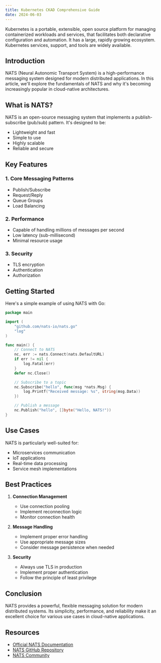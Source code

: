 ```yaml
---
title: Kubernetes CKAD Comprehensive Guide
date: 2024-06-03
---
```



Kubernetes is a portable, extensible, open source platform for managing containerized workloads and services, that facilitates both declarative configuration and automation. It has a large, rapidly growing ecosystem. Kubernetes services, support, and tools are widely available.
## Introduction

NATS (Neural Autonomic Transport System) is a high-performance messaging system designed for modern distributed applications. In this article, we'll explore the fundamentals of NATS and why it's becoming increasingly popular in cloud-native architectures.

## What is NATS?

NATS is an open-source messaging system that implements a publish-subscribe (pub/sub) pattern. It's designed to be:
- Lightweight and fast
- Simple to use
- Highly scalable
- Reliable and secure

## Key Features

### 1. Core Messaging Patterns
- Publish/Subscribe
- Request/Reply
- Queue Groups
- Load Balancing

### 2. Performance
- Capable of handling millions of messages per second
- Low latency (sub-millisecond)
- Minimal resource usage

### 3. Security
- TLS encryption
- Authentication
- Authorization

## Getting Started

Here's a simple example of using NATS with Go:

```go
package main

import (
    "github.com/nats-io/nats.go"
    "log"
)

func main() {
    // Connect to NATS
    nc, err := nats.Connect(nats.DefaultURL)
    if err != nil {
        log.Fatal(err)
    }
    defer nc.Close()

    // Subscribe to a topic
    nc.Subscribe("hello", func(msg *nats.Msg) {
        log.Printf("Received message: %s", string(msg.Data))
    })

    // Publish a message
    nc.Publish("hello", []byte("Hello, NATS!"))
}
```

## Use Cases

NATS is particularly well-suited for:
- Microservices communication
- IoT applications
- Real-time data processing
- Service mesh implementations

## Best Practices

1. **Connection Management**
   - Use connection pooling
   - Implement reconnection logic
   - Monitor connection health

2. **Message Handling**
   - Implement proper error handling
   - Use appropriate message sizes
   - Consider message persistence when needed

3. **Security**
   - Always use TLS in production
   - Implement proper authentication
   - Follow the principle of least privilege

## Conclusion

NATS provides a powerful, flexible messaging solution for modern distributed systems. Its simplicity, performance, and reliability make it an excellent choice for various use cases in cloud-native applications.

## Resources

- [Official NATS Documentation](https://docs.nats.io/)
- [NATS GitHub Repository](https://github.com/nats-io/nats-server)
- [NATS Community](https://nats.io/community/)